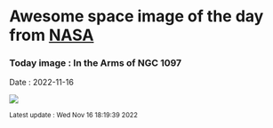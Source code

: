 
# Awesome space image of the day from [NASA](https://api.nasa.gov/)

### Today image : In the Arms of NGC 1097
Date : 2022-11-16

![](https://apod.nasa.gov/apod/image/2211/NGC-1097-LRGB_Ha-rev-12-2022_1024.jpg)

<small>Latest update : Wed Nov 16 18:19:39 2022</small>
        